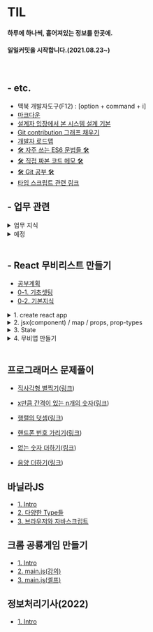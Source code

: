 # TIL

#### 하루에 하나씩, 흩어져있는 정보를 한곳에.
####  일일커밋을 시작합니다.(2021.08.23~)
<!-- mac OS prettier 단축키 : Alt + Shift + F -->
<!-- 한글 씹힐때 Cmd _ Shift + P : 표시 언어 구성 ko -->
<br>



## - etc.

* 맥북 개발자도구(F12) : [option + command + i]
* [마크다운](./기타/Markdown.md)
* [설계자 입장에서 본 시스템 설계 기본](./기타/basic_info.md)
* [Git contribution 그래프 채우기](./기타/Git_contribution.md)
* [개발자 로드맵](./기타/RoadMap.md)
* [🛠 자주 쓰는 ES6 문법들 🛠](./기타/ES6문법.md)
* [🛠 직접 짜본 코드 메모 🛠](./기타/Memo.md)
* [🛠 Git 공부 🛠](./기타/Git.md)
* [타입 스크립트 관련 링크](https://typescript-kr.github.io/)



## - 업무 관련

<details markdown="1">
<summary>업무 지식</summary>

* [화면 덤프 추출 방법](./업무지식/덤프.md)
* [DRM이란](./업무지식/DRM.md)
* [MaxPostSize/MaxParameterCount](./업무지식/MaxPostSize.md)
* [MIME타입](./업무지식/MimeType.md)
* [공수산정](./업무지식/공수산정.md)
* [SA인증](./업무지식/SA인증.md)
* [웹접근성](./업무지식/웹접근성.md)
* [e.printStackTrace();](./업무지식/printStackTrace.md)
* [SSL](./업무지식/SSL.md)
* [크로스 사이트 스크립트(XSS)](./업무지식/XSS.md)
* [반응형 웹](./업무지식/반응형웹.md)
* [언더스코어](./업무지식/Underscore.md)
* [LazyLoad](./업무지식/LazyLoad.md)
* [DOCTYPE](./업무지식/doctype.md)

* [크로미움 기반](./업무지식/크로미움.md)

* [한글 입력 시 buffer 문제](./업무지식/input_buffer.md)
* [Web3란?](./업무지식/Web3.md)
</details>

<details markdown="1">

<summary>예정</summary>

* [poi이란](./업무지식/poi.md)
* [MultiPartRequest](./업무지식/MultiPartRequest.md)
* [컴퓨터 구조](./업무지식/컴퓨터구조.md)
* [DNS](./업무지식/DNS.md)
* [JSON HAL](./업무지식/JSON_HAL.md)
* [spring-boot](./업무지식/spring-boot.md)
* [IO](./업무지식/IO.md)
* [XMLHttpRequest](./업무지식/XMLHttpRequest.md)

</details>

<br>

## - React 무비리스트 만들기

* [공부계획](./React_MovieList만들기/계획.md)
* [0-1. 기초셋팅](./React_MovieList만들기/셋팅.md)
* [0-2. 기본지식](./React_MovieList만들기/기본지식.md)


<details markdown="1">

<summary>1. create react app</summary>

+ [1. react 실행](./React_MovieList만들기/react_실행.md)
+ [2. github 연동](./React_MovieList만들기/github_연동.md)
+ [3. 실행해보기](./React_MovieList만들기/실행해보기.md)
+ [4. SPA](./React_MovieList만들기/SPA.md)

</details>
<details markdown="1">

<summary>2. jsx(component) / map / props, prop-types</summary>

 + [1. react_component](./React_MovieList만들기/react_component.md)
 + [2. Dynamic_Component](./React_MovieList만들기/Dynamic_Component.md)
 + [3. map_recap](./React_MovieList만들기/map_recap.md)
 + [4. prop-types](./React_MovieList만들기/prop-types.md)
 + [etc. FoodList 예제.js](./React_MovieList만들기/FoodList_App.js)
</details>
<details markdown="1">

<summary>3. State</summary>

+ [1. Class Components](./React_MovieList만들기/Class_Components.md)
+ [2. setState](./React_MovieList만들기/setState.md)
+ [3. life cycle method](./React_MovieList만들기/life_cycle_method.md)
    
</details>
<details markdown="1">

<summary>4. 무비앱 만들기</summary>

+ [1. fetch](./React_MovieList만들기/fetch.md)
+ [2. github.io 연결](./React_MovieList만들기/github_io.md)
+ [etc. MovieList_App.js](./React_MovieList만들기/MovieList_App.js)
+ [etc. MovieList_Movie.js](./React_MovieList만들기/MovieList_Movie.js)
+ [plus.추가강의](./React_MovieList만들기/PlusLecture.md)
  
</details><br>

## 프로그래머스 문제풀이

 <!-- <details markdown="1"> -->

<!-- <summary>JS Level 1</summary> -->

+ [직사각형 별찍기](./프로그래머스/JS_Level1/직사각형_별찍기.js)([링크](https://programmers.co.kr/learn/courses/30/lessons/12969))

+ [x만큼 간격이 있는 n개의 숫자](./프로그래머스/JS_Level1/x간격.js)([링크](https://programmers.co.kr/learn/courses/30/lessons/12954))


+ [행렬의 덧셈](./프로그래머스/JS_Level1/행렬의덧셈.js)([링크](https://programmers.co.kr/learn/courses/30/lessons/12950))

+ [핸드폰 번호 가리기](./프로그래머스/JS_Level1/핸드폰번호.js)([링크](https://programmers.co.kr/learn/courses/30/lessons/12948))
+ [없는 숫자 더하기](./프로그래머스/JS_Level1/없는숫자더하기.js)([링크](https://programmers.co.kr/learn/courses/30/lessons/86051))
+ [음양 더하기](./프로그래머스/JS_Level1/음양더하기.js)([링크](https://programmers.co.kr/learn/courses/30/lessons/76501))


<!-- </details> -->


## 바닐라JS
+ [1. Intro](./바닐라JS/intro.md)
+ [2. 다양한 Type들](./바닐라JS/Types.md)
+ [3. 브라우저와 자바스크립트](./바닐라JS/browser.md)


## 크롬 공룡게임 만들기
+ [1. Intro](./크롬공룡게임/info.md)
+ [2. main.js(강의)](./크롬공룡게임/main_Ver1.js)
+ [3. main.js(셀프)](./크롬공룡게임/main.js)


## 정보처리기사(2022)

+ [1. Intro](./정보처리기사/1.md)